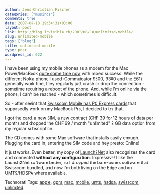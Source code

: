 ```yaml
---
author: Jens-Christian Fischer
categories: ["musings"]
comments: true
date: 2007-06-18 19:34:31+00:00
layout: post
link: http://blog.invisible.ch/2007/06/18/unlimited-mobile/
slug: unlimited-mobile
tags: ["blog"]
title: unlimited mobile
type: post
wordpress_id: 622
---
```


I have been using my mobile phones as a modem for the Mac Power/MacBook [quite some time now][1] with mixed success. While the different Nokia phone I used (Commuicator 9500, 9300 and the E61) generally work fine, they regularly just crash or drop the connection - sometime requiring a reboot of the phone. And, while I'm online via the phone, I can't be reached - which sometimes is difficult.

So - after seeint that [Swisscom Mobile has PC Express cards][2] that supposedly work on my MacBook Pro, I decided to try that.

I got the card, a new SIM, a new contract (CHF 39 for 12 hours of data per month) and dropped the CHF 69 / month "unlimited" 2 GB data option from my regular subscription.

The CD comes with some Mac software that installs easily enough. Plugging the card in, entering the SIM code and hey presto: Online!

It just works. Even better, my copy of [Launch2Net][3] also recognizes the card and connected **without any configuration**. Impressive! I like the Launch2Net software better, so I dropped the bare-bones software that Swisscom bundled, and now I'm both living on the Edge and on UMTS/HDSPA where available.

[1]: http://blog.invisible.ch/2005/04/16/living-on-the-edge/
[2]: http://www.swisscom-mobile.ch/scm/gek_unlimited_cards-de.aspx
[3]: http://www.novamedia.de/d_pages/d_produkte_mac_l2n.html




Technorati Tags: [apple](http://www.technorati.com/tag/apple), [gprs](http://www.technorati.com/tag/gprs), [mac](http://www.technorati.com/tag/mac), [mobile](http://www.technorati.com/tag/mobile), [umts](http://www.technorati.com/tag/umts), [hsdpa](http://www.technorati.com/tag/hsdpa), [swisscom](http://www.technorati.com/tag/swisscom), [unlimited](http://www.technorati.com/tag/unlimited)



